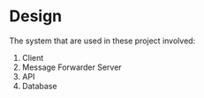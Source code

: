# Design
The system that are used in these project involved:
1. Client
2. Message Forwarder Server
3. API
4. Database

